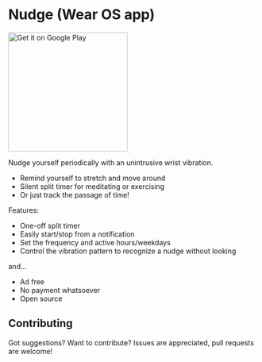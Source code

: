 # Nudge (Wear OS app)

[<img width="240px" alt='Get it on Google Play' src='https://play.google.com/intl/en_us/badges/images/generic/en_badge_web_generic.png'/>](https://play.google.com/store/apps/details?id=me.odedniv.nudge)

Nudge yourself periodically with an unintrusive wrist vibration.

- Remind yourself to stretch and move around
- Silent split timer for meditating or exercising
- Or just track the passage of time!

Features:

- One-off split timer
- Easily start/stop from a notification
- Set the frequency and active hours/weekdays
- Control the vibration pattern to recognize a nudge without looking

and...

- Ad free
- No payment whatsoever
- Open source

## Contributing

Got suggestions? Want to contribute?
Issues are appreciated, pull requests are welcome!
